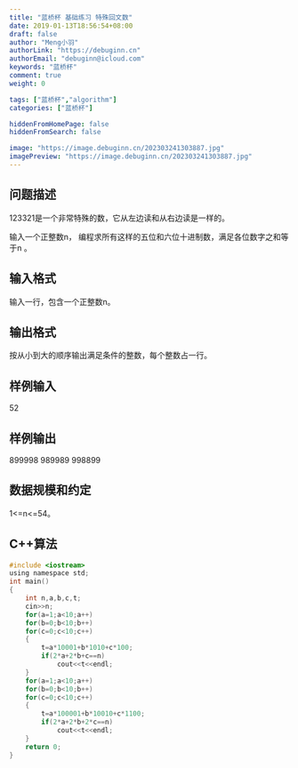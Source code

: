 ```yaml
---
title: "蓝桥杯 基础练习 特殊回文数"
date: 2019-01-13T18:56:54+08:00
draft: false
author: "Meng小羽"
authorLink: "https://debuginn.cn"
authorEmail: "debuginn@icloud.com"
keywords: "蓝桥杯"
comment: true
weight: 0

tags: ["蓝桥杯","algorithm"]
categories: ["蓝桥杯"]

hiddenFromHomePage: false
hiddenFromSearch: false

image: "https://image.debuginn.cn/202303241303887.jpg"
imagePreview: "https://image.debuginn.cn/202303241303887.jpg"
---
```


## 问题描述　　

123321是一个非常特殊的数，它从左边读和从右边读是一样的。

输入一个正整数n， 编程求所有这样的五位和六位十进制数，满足各位数字之和等于n 。

## 输入格式　　

输入一行，包含一个正整数n。

## 输出格式　　

按从小到大的顺序输出满足条件的整数，每个整数占一行。

## 样例输入

52

## 样例输出

899998
989989
998899

## 数据规模和约定　　

1<=n<=54。

## C++算法

```c
#include <iostream>
using namespace std;
int main()
{
	int n,a,b,c,t;
	cin>>n;
	for(a=1;a<10;a++)
	for(b=0;b<10;b++)
	for(c=0;c<10;c++)
	{
		t=a*10001+b*1010+c*100;
		if(2*a+2*b+c==n)
			cout<<t<<endl;	
	}
	for(a=1;a<10;a++)
	for(b=0;b<10;b++)
	for(c=0;c<10;c++)
	{
		t=a*100001+b*10010+c*1100;
		if(2*a+2*b+2*c==n)
			cout<<t<<endl;	
	}
	return 0;
}
```
